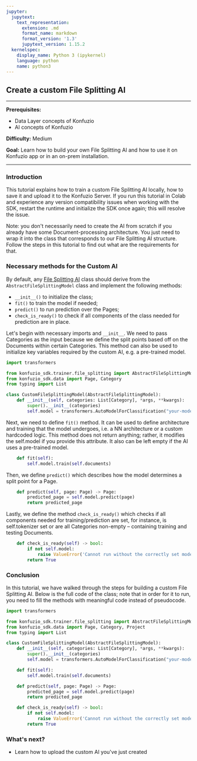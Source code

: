 ```yaml
---
jupyter:
  jupytext:
    text_representation:
      extension: .md
      format_name: markdown
      format_version: '1.3'
      jupytext_version: 1.15.2
  kernelspec:
    display_name: Python 3 (ipykernel)
    language: python
    name: python3
---
```


## Create a custom File Splitting AI

---

**Prerequisites:** 

- Data Layer concepts of Konfuzio
- AI concepts of Konfuzio

**Difficulty:** Medium

**Goal:** Learn how to build your own File Splitting AI and how to use it on Konfuzio app or in an on-prem installation.

---

### Introduction

This tutorial explains how to train a custom File Splitting AI locally, how to save it and upload it to the Konfuzio 
Server. If you run this tutorial in Colab and experience any version compatibility issues when working with the SDK, restart the
runtime and initialize the SDK once again; this will resolve the issue.

Note: you don't necessarily need to create the AI from scratch if you already have some Document-processing architecture.
You just need to wrap it into the class that corresponds to our File Splitting AI structure. Follow the steps in this 
tutorial to find out what are the requirements for that.

### Necessary methods for the Custom AI

By default, any [File Splitting AI](sourcecode.html#file-splitting-ai) class should derive from the `AbstractFileSplittingModel` class and implement the following methods:

- `__init__()` to initialize the class;
- `fit()` to train the model if needed;
- `predict()` to run prediction over the Pages;
- `check_is_ready()` to check if all components of the class needed for prediction are in place.

Let's begin with necessary imports and `__init__`. We need to pass Categories as the input because we define the split points based off on the Documents within certain Categories. This method can also be used to initialize key variables required by the custom AI, e.g. a pre-trained model.

```python editable=true slideshow={"slide_type": ""} tags=["skip-execution", "nbval-skip"] vscode={"languageId": "plaintext"}
import transformers

from konfuzio_sdk.trainer.file_splitting import AbstractFileSplittingModel
from konfuzio_sdk.data import Page, Category
from typing import List

class CustomFileSplittingModel(AbstractFileSplittingModel):
    def __init__(self, categories: List[Category], *args, **kwargs):
        super().__init__(categories)
        self.model = transformers.AutoModelForClassification("your-model-name-here")
```

Next, we need to define `fit()` method. It can be used to define architecture and training that the model undergoes, i.e. a NN architecture or a custom hardcoded logic. This method does not return anything; rather, it modifies the self.model if you provide this attribute. It also can be left empty if the AI uses a pre-trained model.

```python editable=true slideshow={"slide_type": ""} tags=["skip-execution", "nbval-skip"]
    def fit(self):
        self.model.train(self.documents)
```

Then, we define `predict()` which describes how the model determines a split point for a Page.

```python editable=true slideshow={"slide_type": ""} tags=["skip-execution", "nbval-skip"]
    def predict(self, page: Page) -> Page:
        predicted_page = self.model.predict(page)
        return predicted_page
```

Lastly, we define the method `check_is_ready()` which checks if all components needed for training/prediction are set, for instance, is self.tokenizer set or are all Categories non-empty – containing training and testing Documents.

```python editable=true slideshow={"slide_type": ""} tags=["nbval-skip", "skip-execution"]
    def check_is_ready(self) -> bool:
        if not self.model:
            raise ValueError('Cannot run without the correctly set model.')
        return True
```

### Conclusion

In this tutorial, we have walked through the steps for building a custom File Splitting AI. Below is the full code of the class; note that in order for it to run, you need to fill the methods with meaningful code instead of pseudocode.

```python editable=true slideshow={"slide_type": ""} tags=["skip-execution", "nbval-skip"] vscode={"languageId": "plaintext"}
import transformers

from konfuzio_sdk.trainer.file_splitting import AbstractFileSplittingModel
from konfuzio_sdk.data import Page, Category, Project
from typing import List

class CustomFileSplittingModel(AbstractFileSplittingModel):
    def __init__(self, categories: List[Category], *args, **kwargs):
        super().__init__(categories)
        self.model = transformers.AutoModelForClassification("your-model-name-here")

    def fit(self):
        self.model.train(self.documents)

    def predict(self, page: Page) -> Page:
        predicted_page = self.model.predict(page)
        return predicted_page

    def check_is_ready(self) -> bool:
        if not self.model:
            raise ValueError('Cannot run without the correctly set model.')
        return True
```

### What's next?

- Learn how to upload the custom AI you've just created
